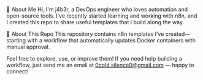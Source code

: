 👋 About Me
Hi, I'm j4b3r, a DevOps engineer who loves automation and open-source tools. I've recently started learning and working with n8n, and I created this repo to share useful templates that I build along the way.

📂 About This Repo
This repository contains n8n templates I’ve created—starting with a workflow that automatically updates Docker containers with manual approval.

Feel free to explore, use, or improve them!
If you need help building a workflow, just send me an email at 0cold.silence0@gmail.com — happy to connect!
